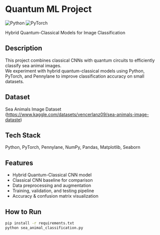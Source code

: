 # Quantum ML Project
![Python](https://img.shields.io/badge/Python-3670A0?style=for-the-badge&logo=python)
![PyTorch](https://img.shields.io/badge/PyTorch-EE4C2C?style=for-the-badge&logo=PyTorch)

Hybrid Quantum-Classical Models for Image Classification

## Description
This project combines classical CNNs with quantum circuits to efficiently classify sea animal images.  
We experiment with hybrid quantum-classical models using Python, PyTorch, and Pennylane to improve classification accuracy on small datasets.

## Dataset
Sea Animals Image Dataset  
(https://www.kaggle.com/datasets/vencerlanz09/sea-animals-image-dataste)

## Tech Stack
Python, PyTorch, Pennylane, NumPy, Pandas, Matplotlib, Seaborn

## Features
- Hybrid Quantum-Classical CNN model
- Classical CNN baseline for comparison
- Data preprocessing and augmentation
- Training, validation, and testing pipeline
- Accuracy & confusion matrix visualization

## How to Run
```bash
pip install -r requirements.txt
python sea_animal_classification.py

